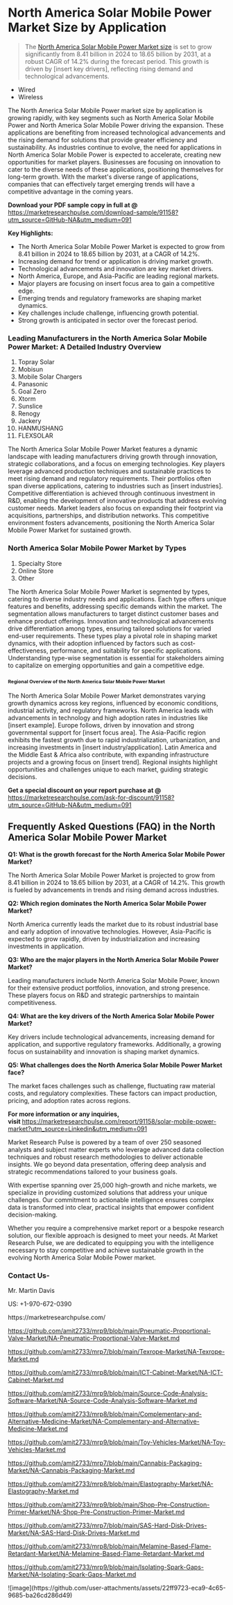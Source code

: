 <h1>North America Solar Mobile Power Market&nbsp;Size by Application</h1><blockquote><p>The <a href="https://marketresearchpulse.com/download-sample/91158?utm_source=GitHub-NA&amp;utm_medium=091">North America Solar Mobile Power Market size</a> is set to grow significantly from 8.41 billion in 2024 to 18.65 billion by 2031, at a robust CAGR of 14.2% during the forecast period. This growth is driven by [insert key drivers], reflecting rising demand and technological advancements.</p></blockquote><ul><li>Wired<li> Wireless</li></ul><p>The North America Solar Mobile Power market size by application is growing rapidly, with key segments such as North America Solar Mobile Power and North America Solar Mobile Power driving the expansion. These applications are benefiting from increased technological advancements and the rising demand for solutions that provide greater efficiency and sustainability. As industries continue to evolve, the need for applications in North America Solar Mobile Power is expected to accelerate, creating new opportunities for market players. Businesses are focusing on innovation to cater to the diverse needs of these applications, positioning themselves for long-term growth. With the market's diverse range of applications, companies that can effectively target emerging trends will have a competitive advantage in the coming years.</p><p><strong>Download your PDF sample copy in full at @ </strong><a href="https://marketresearchpulse.com/download-sample/91158?utm_source=GitHub-NA&amp;utm_medium=091">https://marketresearchpulse.com/download-sample/91158?utm_source=GitHub-NA&amp;utm_medium=091</a></p><p><strong>Key Highlights: </strong></p><ul><li>The North America Solar Mobile Power Market is expected to grow from 8.41 billion in 2024 to 18.65 billion by 2031, at a CAGR of 14.2%.</li><li>Increasing demand for trend or application is driving market growth.</li><li>Technological advancements and innovation are key market drivers.</li><li>North America, Europe, and Asia-Pacific are leading regional markets.</li><li>Major players are focusing on insert focus area to gain a competitive edge.</li><li>Emerging trends and regulatory frameworks are shaping market dynamics.</li><li>Key challenges include challenge, influencing growth potential.</li><li>Strong growth is anticipated in sector over the forecast period.</li></ul><h3>Leading Manufacturers in the North America Solar Mobile Power Market: A Detailed Industry Overview</h3><ol><li>Topray Solar</li><li>Mobisun</li><li>Mobile Solar Chargers</li><li>Panasonic</li><li>Goal Zero</li><li>Xtorm</li><li>Sunslice</li><li>Renogy</li><li>Jackery</li><li>HANMUSHANG</li><li>FLEXSOLAR</li></ol><div class="flex max-w-full flex-col flex-grow"><div class="min-h-8 text-message flex w-full flex-col items-end gap-2 whitespace-normal break-words [.text-message+&amp;]:mt-5" dir="auto" data-message-author-role="assistant" data-message-id="fd8432e4-4910-450d-b182-61b7bfb0a01f" data-message-model-slug="gpt-4o"><div class="flex w-full flex-col gap-1 empty:hidden first:pt-[3px]"><div class="markdown prose w-full break-words dark:prose-invert light"><p>The North America Solar Mobile Power Market features a dynamic landscape with leading manufacturers driving growth through innovation, strategic collaborations, and a focus on emerging technologies. Key players leverage advanced production techniques and sustainable practices to meet rising demand and regulatory requirements. Their portfolios often span diverse applications, catering to industries such as [insert industries]. Competitive differentiation is achieved through continuous investment in R&amp;D, enabling the development of innovative products that address evolving customer needs. Market leaders also focus on expanding their footprint via acquisitions, partnerships, and distribution networks. This competitive environment fosters advancements, positioning the North America Solar Mobile Power Market for sustained growth.</p></div></div></div></div><h3>North America Solar Mobile Power Market by Types</h3><ol><li>Specialty Store<li> Online Store<li> Other</li></ol><div class="flex max-w-full flex-col flex-grow"><div class="min-h-8 text-message flex w-full flex-col items-end gap-2 whitespace-normal break-words [.text-message+&amp;]:mt-5" dir="auto" data-message-author-role="assistant" data-message-id="084470be-0bb7-4664-bddf-5156b4f41249" data-message-model-slug="gpt-4o-mini"><div class="flex w-full flex-col gap-1 empty:hidden first:pt-[3px]"><div class="markdown prose w-full break-words dark:prose-invert light"><p>The North America Solar Mobile Power Market is segmented by types, catering to diverse industry needs and applications. Each type offers unique features and benefits, addressing specific demands within the market. The segmentation allows manufacturers to target distinct customer bases and enhance product offerings. Innovation and technological advancements drive differentiation among types, ensuring tailored solutions for varied end-user requirements. These types play a pivotal role in shaping market dynamics, with their adoption influenced by factors such as cost-effectiveness, performance, and suitability for specific applications. Understanding type-wise segmentation is essential for stakeholders aiming to capitalize on emerging opportunities and gain a competitive edge.</p></div></div></div></div><h3><span style="font-size: 11px;">Regional Overview of the North America Solar Mobile Power Market</span></h3><div class="flex max-w-full flex-col flex-grow"><div class="min-h-8 text-message flex w-full flex-col items-end gap-2 whitespace-normal break-words [.text-message+&amp;]:mt-5" dir="auto" data-message-author-role="assistant" data-message-id="e9038762-ce64-4e30-91c9-9bd413514231" data-message-model-slug="gpt-4o-mini"><div class="flex w-full flex-col gap-1 empty:hidden first:pt-[3px]"><div class="markdown prose w-full break-words dark:prose-invert light"><p>The North America Solar Mobile Power Market demonstrates varying growth dynamics across key regions, influenced by economic conditions, industrial activity, and regulatory frameworks. North America leads with advancements in technology and high adoption rates in industries like [insert example]. Europe follows, driven by innovation and strong governmental support for [insert focus area]. The Asia-Pacific region exhibits the fastest growth due to rapid industrialization, urbanization, and increasing investments in [insert industry/application]. Latin America and the Middle East &amp; Africa also contribute, with expanding infrastructure projects and a growing focus on [insert trend]. Regional insights highlight opportunities and challenges unique to each market, guiding strategic decisions.</p></div></div></div></div><p><strong>Get a special discount on your report purchase at @ </strong><a href="https://marketresearchpulse.com/ask-for-discount/91158?utm_source=GitHub-NA&amp;utm_medium=091">https://marketresearchpulse.com/ask-for-discount/91158?utm_source=GitHub-NA&amp;utm_medium=091</a></p><h2>Frequently Asked Questions (FAQ) in the North America Solar Mobile Power Market</h2><p><strong>Q1: What is the growth forecast for the North America Solar Mobile Power Market?</strong></p><p>The North America Solar Mobile Power Market is projected to grow from 8.41 billion in 2024 to 18.65 billion by 2031, at a CAGR of 14.2%. This growth is fueled by advancements in trends and rising demand across industries.</p><p><strong>Q2: Which region dominates the North America Solar Mobile Power Market?</strong></p><p>North America currently leads the market due to its robust industrial base and early adoption of innovative technologies. However, Asia-Pacific is expected to grow rapidly, driven by industrialization and increasing investments in application.</p><p><strong>Q3: Who are the major players in the North America Solar Mobile Power Market?</strong></p><p>Leading manufacturers include North America Solar Mobile Power, known for their extensive product portfolios, innovation, and strong presence. These players focus on R&amp;D and strategic partnerships to maintain competitiveness.</p><p><strong>Q4: What are the key drivers of the North America Solar Mobile Power Market?</strong></p><p>Key drivers include technological advancements, increasing demand for application, and supportive regulatory frameworks. Additionally, a growing focus on sustainability and innovation is shaping market dynamics.</p><p><strong>Q5: What challenges does the North America Solar Mobile Power Market face?</strong></p><p>The market faces challenges such as challenge, fluctuating raw material costs, and regulatory complexities. These factors can impact production, pricing, and adoption rates across regions.</p><p><strong>For more information or any inquiries, visit&nbsp;</strong><a href="https://marketresearchpulse.com/report/91158/solar-mobile-power-market?utm_source=Linkedin&utm_medium=091">https://marketresearchpulse.com/report/91158/solar-mobile-power-market?utm_source=Linkedin&utm_medium=091</a></p><p>Market Research Pulse is powered by a team of over 250 seasoned analysts and subject matter experts who leverage advanced data collection techniques and robust research methodologies to deliver actionable insights. We go beyond data presentation, offering deep analysis and strategic recommendations tailored to your business goals.</p><p>With expertise spanning over 25,000 high-growth and niche markets, we specialize in providing customized solutions that address your unique challenges. Our commitment to actionable intelligence ensures complex data is transformed into clear, practical insights that empower confident decision-making.</p><p>Whether you require a comprehensive market report or a bespoke research solution, our flexible approach is designed to meet your needs. At Market Research Pulse, we are dedicated to equipping you with the intelligence necessary to stay competitive and achieve sustainable growth in the evolving North America Solar Mobile Power market.</p><h3><strong>Contact Us-</strong></h3><p>Mr. Martin Davis</p><p>US: +1-970-672-0390</p><p>https://marketresearchpulse.com/</p><p><a href="https://github.com/amit2733/mrp9/blob/main/Pneumatic-Proportional-Valve-Market/NA-Pneumatic-Proportional-Valve-Market.md">https://github.com/amit2733/mrp9/blob/main/Pneumatic-Proportional-Valve-Market/NA-Pneumatic-Proportional-Valve-Market.md</a></p><p><a href="https://github.com/amit2733/mrp7/blob/main/Texrope-Market/NA-Texrope-Market.md">https://github.com/amit2733/mrp7/blob/main/Texrope-Market/NA-Texrope-Market.md</a></p><p><a href="https://github.com/amit2733/mrp8/blob/main/ICT-Cabinet-Market/NA-ICT-Cabinet-Market.md">https://github.com/amit2733/mrp8/blob/main/ICT-Cabinet-Market/NA-ICT-Cabinet-Market.md</a></p><p><a href="https://github.com/amit2733/mrp9/blob/main/Source-Code-Analysis-Software-Market/NA-Source-Code-Analysis-Software-Market.md">https://github.com/amit2733/mrp9/blob/main/Source-Code-Analysis-Software-Market/NA-Source-Code-Analysis-Software-Market.md</a></p><p><a href="https://github.com/amit2733/mrp8/blob/main/Complementary-and-Alternative-Medicine-Market/NA-Complementary-and-Alternative-Medicine-Market.md">https://github.com/amit2733/mrp8/blob/main/Complementary-and-Alternative-Medicine-Market/NA-Complementary-and-Alternative-Medicine-Market.md</a></p><p><a href="https://github.com/amit2733/mrp9/blob/main/Toy-Vehicles-Market/NA-Toy-Vehicles-Market.md">https://github.com/amit2733/mrp9/blob/main/Toy-Vehicles-Market/NA-Toy-Vehicles-Market.md</a></p><p><a href="https://github.com/amit2733/mrp7/blob/main/Cannabis-Packaging-Market/NA-Cannabis-Packaging-Market.md">https://github.com/amit2733/mrp7/blob/main/Cannabis-Packaging-Market/NA-Cannabis-Packaging-Market.md</a></p><p><a href="https://github.com/amit2733/mrp8/blob/main/Elastography-Market/NA-Elastography-Market.md">https://github.com/amit2733/mrp8/blob/main/Elastography-Market/NA-Elastography-Market.md</a></p><p><a href="https://github.com/amit2733/mrp9/blob/main/Shop-Pre-Construction-Primer-Market/NA-Shop-Pre-Construction-Primer-Market.md">https://github.com/amit2733/mrp9/blob/main/Shop-Pre-Construction-Primer-Market/NA-Shop-Pre-Construction-Primer-Market.md</a></p><p><a href="https://github.com/amit2733/mrp7/blob/main/SAS-Hard-Disk-Drives-Market/NA-SAS-Hard-Disk-Drives-Market.md">https://github.com/amit2733/mrp7/blob/main/SAS-Hard-Disk-Drives-Market/NA-SAS-Hard-Disk-Drives-Market.md</a></p><p><a href="https://github.com/amit2733/mrp8/blob/main/Melamine-Based-Flame-Retardant-Market/NA-Melamine-Based-Flame-Retardant-Market.md">https://github.com/amit2733/mrp8/blob/main/Melamine-Based-Flame-Retardant-Market/NA-Melamine-Based-Flame-Retardant-Market.md</a></p><p><a href="https://github.com/amit2733/mrp9/blob/main/Isolating-Spark-Gaps-Market/NA-Isolating-Spark-Gaps-Market.md">https://github.com/amit2733/mrp9/blob/main/Isolating-Spark-Gaps-Market/NA-Isolating-Spark-Gaps-Market.md</a></p>
![image](https://github.com/user-attachments/assets/22ff9723-eca9-4c65-9685-ba26cd286d49)
